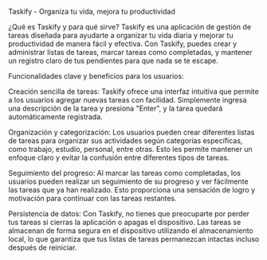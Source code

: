 Taskify - Organiza tu vida, mejora tu productividad

¿Qué es Taskify y para qué sirve?
Taskify es una aplicación de gestión de tareas diseñada para ayudarte a organizar tu vida diaria y mejorar tu productividad de manera fácil y efectiva. Con Taskify, puedes crear y administrar listas de tareas, marcar tareas como completadas, y mantener un registro claro de tus pendientes para que nada se te escape.

Funcionalidades clave y beneficios para los usuarios:

Creación sencilla de tareas: Taskify ofrece una interfaz intuitiva que permite a los usuarios agregar nuevas tareas con facilidad. Simplemente ingresa una descripción de la tarea y presiona "Enter", y la tarea quedará automáticamente registrada.

Organización y categorización: Los usuarios pueden crear diferentes listas de tareas para organizar sus actividades según categorías específicas, como trabajo, estudio, personal, entre otras. Esto les permite mantener un enfoque claro y evitar la confusión entre diferentes tipos de tareas.

Seguimiento del progreso: Al marcar las tareas como completadas, los usuarios pueden realizar un seguimiento de su progreso y ver fácilmente las tareas que ya han realizado. Esto proporciona una sensación de logro y motivación para continuar con las tareas restantes.

Persistencia de datos: Con Taskify, no tienes que preocuparte por perder tus tareas si cierras la aplicación o apagas el dispositivo. Las tareas se almacenan de forma segura en el dispositivo utilizando el almacenamiento local, lo que garantiza que tus listas de tareas permanezcan intactas incluso después de reiniciar.
